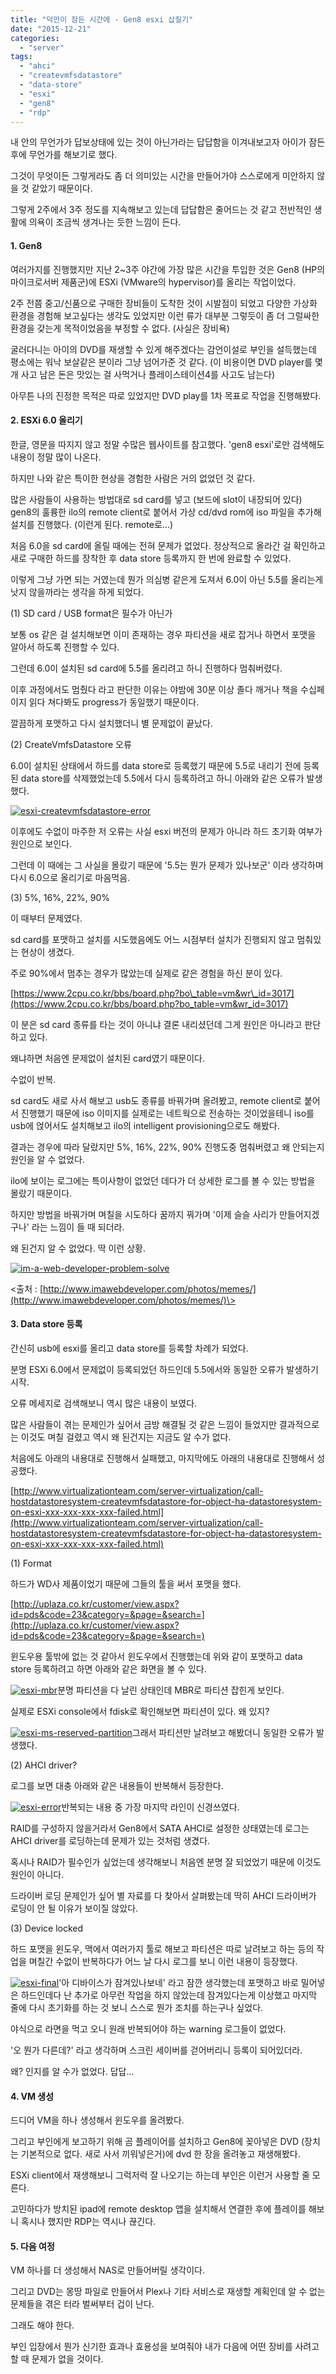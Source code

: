 ```yaml
---
title: "덕만이 잠든 시간에 - Gen8 esxi 삽질기"
date: "2015-12-21"
categories: 
  - "server"
tags: 
  - "ahci"
  - "createvmfsdatastore"
  - "data-store"
  - "esxi"
  - "gen8"
  - "rdp"
---
```


내 안의 무언가가 답보상태에 있는 것이 아닌가라는 답답함을 이겨내보고자 아이가 잠든 후에 무언가를 해보기로 했다.

그것이 무엇이든 그렇게라도 좀 더 의미있는 시간을 만들어가야 스스로에게 미안하지 않을 것 같았기 때문이다.

그렇게 2주에서 3주 정도를 지속해보고 있는데 답답함은 줄어드는 것 같고 전반적인 생활에 의욕이 조금씩 생겨나는 듯한 느낌이 든다.

#### 1\. Gen8

여러가지를 진행했지만 지난 2~3주 야간에 가장 많은 시간을 투입한 것은 Gen8 (HP의 마이크로서버 제품군)에 ESXi (VMware의 hypervisor)를 올리는 작업이었다.

2주 전쯤 중고/신품으로 구매한 장비들이 도착한 것이 시발점이 되었고 다양한 가상화 환경을 경험해 보고싶다는 생각도 있었지만 이런 류가 대부분 그렇듯이 좀 더 그럴싸한 환경을 갖는게 목적이었음을 부정할 수 없다. (사실은 장비욕)

굴러다니는 아이의 DVD를 재생할 수 있게 해주겠다는 감언이설로 부인을 설득했는데 평소에는 워낙 보살같은 분이라 그냥 넘어가준 것 같다. (이 비용이면 DVD player를 몇 개 사고 남은 돈은 맛있는 걸 사먹거나 플레이스테이션4를 사고도 남는다)

아무튼 나의 진정한 목적은 따로 있었지만 DVD play를 1차 목표로 작업을 진행해봤다.

#### 2\. ESXi 6.0 올리기

한글, 영문을 따지지 않고 정말 수많은 웹사이트를 참고했다. 'gen8 esxi'로만 검색해도 내용이 정말 많이 나온다.

하지만 나와 같은 특이한 현상을 경험한 사람은 거의 없었던 것 같다.

많은 사람들이 사용하는 방법대로 sd card를 넣고 (보드에 slot이 내장되어 있다) gen8의 훌륭한 ilo의 remote client로 붙어서 가상 cd/dvd rom에 iso 파일을 추가해 설치를 진행했다. (이런게 된다. remote로...)

처음 6.0을 sd card에 올릴 때에는 전혀 문제가 없었다. 정상적으로 올라간 걸 확인하고 새로 구매한 하드를 장착한 후 data store 등록까지 한 번에 완료할 수 있었다.

이렇게 그냥 가면 되는 거였는데 뭔가 의심병 같은게 도져서 6.0이 아닌 5.5를 올리는게 낫지 않을까라는 생각을 하게 되었다.

(1) SD card / USB format은 필수가 아닌가

보통 os 같은 걸 설치해보면 이미 존재하는 경우 파티션을 새로 잡거나 하면서 포맷을 알아서 하도록 진행할 수 있다.

그런데 6.0이 설치된 sd card에 5.5를 올리려고 하니 진행하다 멈춰버렸다.

이후 과정에서도 멈췄다 라고 판단한 이유는 야밤에 30분 이상 졸다 깨거나 책을 수십페이지 읽다 쳐다봐도 progress가 동일했기 때문이다.

깔끔하게 포맷하고 다시 설치했더니 별 문제없이 끝났다.

(2) CreateVmfsDatastore 오류

6.0이 설치된 상태에서 하드를 data store로 등록했기 때문에 5.5로 내리기 전에 등록된 data store를 삭제했었는데 5.5에서 다시 등록하려고 하니 아래와 같은 오류가 발생했다.

[![esxi-createvmfsdatastore-error](images/esxi-createvmfsdatastore-error-1024x668.png)](https://blurblah.net/wp-content/uploads/2015/12/esxi-createvmfsdatastore-error.png)

이후에도 수없이 마주한 저 오류는 사실 esxi 버전의 문제가 아니라 하드 초기화 여부가 원인으로 보인다.

그런데 이 때에는 그 사실을 몰랐기 때문에 '5.5는 뭔가 문제가 있나보군' 이라 생각하며 다시 6.0으로 올리기로 마음먹음.

(3) 5%, 16%, 22%, 90%

이 때부터 문제였다.

sd card를 포맷하고 설치를 시도했음에도 어느 시점부터 설치가 진행되지 않고 멈춰있는 현상이 생겼다.

주로 90%에서 멈추는 경우가 많았는데 실제로 같은 경험을 하신 분이 있다.

[https://www.2cpu.co.kr/bbs/board.php?bo\_table=vm&wr\_id=3017](https://www.2cpu.co.kr/bbs/board.php?bo_table=vm&wr_id=3017)

이 분은 sd card 종류를 타는 것이 아니냐 결론 내리셨던데 그게 원인은 아니라고 판단하고 있다.

왜냐하면 처음엔 문제없이 설치된 card였기 때문이다.

수없이 반복.

sd card도 새로 사서 해보고 usb도 종류를 바꿔가며 올려봤고, remote client로 붙어서 진행했기 때문에 iso 이미지를 실제로는 네트웍으로 전송하는 것이었을테니 iso를 usb에 얹어서도 설치해보고 ilo의 intelligent provisioning으로도 해봤다.

결과는 경우에 따라 달랐지만 5%, 16%, 22%, 90% 진행도중 멈춰버렸고 왜 안되는지 원인을 알 수 없었다.

ilo에 보이는 로그에는 특이사항이 없었던 데다가 더 상세한 로그를 볼 수 있는 방법을 몰랐기 때문이다.

하지만 방법을 바꿔가며 며칠을 시도하다 꿈까지 꿔가며 '이제 슬슬 사리가 만들어지겠구나' 라는 느낌이 들 때 되더라.

왜 된건지 알 수 없었다. 딱 이런 상황.

[![im-a-web-developer-problem-solve](images/im-a-web-developer-problem-solve.jpg)](https://blurblah.net/wp-content/uploads/2015/12/im-a-web-developer-problem-solve.jpg)

\<출처 : [http://www.imawebdeveloper.com/photos/memes/](http://www.imawebdeveloper.com/photos/memes/)\>

#### 3\. Data store 등록

간신히 usb에 esxi를 올리고 data store를 등록할 차례가 되었다.

분명 ESXi 6.0에서 문제없이 등록되었던 하드인데 5.5에서와 동일한 오류가 발생하기 시작.

오류 메세지로 검색해보니 역시 많은 내용이 보였다.

많은 사람들이 겪는 문제인가 싶어서 금방 해결될 것 같은 느낌이 들었지만 결과적으로는 이것도 며칠 걸렸고 역시 왜 된건지는 지금도 알 수가 없다.

처음에도 아래의 내용대로 진행해서 실패했고, 마지막에도 아래의 내용대로 진행해서 성공했다.

[http://www.virtualizationteam.com/server-virtualization/call-hostdatastoresystem-createvmfsdatastore-for-object-ha-datastoresystem-on-esxi-xxx-xxx-xxx-xxx-failed.html](http://www.virtualizationteam.com/server-virtualization/call-hostdatastoresystem-createvmfsdatastore-for-object-ha-datastoresystem-on-esxi-xxx-xxx-xxx-xxx-failed.html)

(1) Format

하드가 WD사 제품이었기 때문에 그들의 툴을 써서 포맷을 했다.

[http://uplaza.co.kr/customer/view.aspx?id=pds&code=23&category=&page=&search=](http://uplaza.co.kr/customer/view.aspx?id=pds&code=23&category=&page=&search=)

윈도우용 툴밖에 없는 것 같아서 윈도우에서 진행했는데 위와 같이 포맷하고 data store 등록하려고 하면 아래와 같은 화면을 볼 수 있다.

[![esxi-mbr](images/esxi-mbr-1024x668.png)](https://blurblah.net/wp-content/uploads/2015/12/esxi-mbr.png)분명 파티션을 다 날린 상태인데 MBR로 파티션 잡힌게 보인다.

실제로 ESXi console에서 fdisk로 확인해보면 파티션이 있다. 왜 있지?

[![esxi-ms-reserved-partition](images/esxi-ms-reserved-partition.png)](https://blurblah.net/wp-content/uploads/2015/12/esxi-ms-reserved-partition.png)그래서 파티션만 날려보고 해봤더니 동일한 오류가 발생했다.

(2) AHCI driver?

로그를 보면 대충 아래와 같은 내용들이 반복해서 등장한다.

[![esxi-error](images/esxi-error.png)](https://blurblah.net/wp-content/uploads/2015/12/esxi-error.png)반복되는 내용 중 가장 마지막 라인이 신경쓰였다.

RAID를 구성하지 않을거라서 Gen8에서 SATA AHCI로 설정한 상태였는데 로그는 AHCI driver를 로딩하는데 문제가 있는 것처럼 생겼다.

혹시나 RAID가 필수인가 싶었는데 생각해보니 처음엔 분명 잘 되었었기 때문에 이것도 원인이 아니다.

드라이버 로딩 문제인가 싶어 별 자료를 다 찾아서 살펴봤는데 딱히 AHCI 드라이버가 로딩이 안 될 이유가 보이질 않았다.

(3) Device locked

하드 포맷을 윈도우, 맥에서 여러가지 툴로 해보고 파티션은 따로 날려보고 하는 등의 작업을 며칠간 수없이 반복하다가 어느 날 다시 로그를 보니 이런 내용이 등장했다.

[![esxi-final](images/esxi-final.png)](https://blurblah.net/wp-content/uploads/2015/12/esxi-final.png)'아 디바이스가 잠겨있나보네' 라고 잠깐 생각했는데 포맷하고 바로 밀어넣은 하드인데다 난 추가로 아무런 작업을 하지 않았는데 잠겨있다는게 이상했고 마지막 줄에 다시 초기화를 하는 것 보니 스스로 뭔가 조치를 하는구나 싶었다.

야식으로 라면을 먹고 오니 원래 반복되어야 하는 warning 로그들이 없었다.

'오 뭔가 다른데?' 라고 생각하며 스크린 세이버를 걷어버리니 등록이 되어있더라.

왜? 인지를 알 수가 없었다. 답답...

#### 4\. VM 생성

드디어 VM을 하나 생성해서 윈도우를 올려봤다.

그리고 부인에게 보고하기 위해 곰 플레이어를 설치하고 Gen8에 꽂아넣은 DVD (장치는 기본적으로 없다. 새로 사서 끼워넣은거)에 dvd 한 장을 올려놓고 재생해봤다.

ESXi client에서 재생해보니 그럭저럭 잘 나오기는 하는데 부인은 이런거 사용할 줄 모른다.

고민하다가 방치된 ipad에 remote desktop 앱을 설치해서 연결한 후에 플레이를 해보니 혹시나 했지만 RDP는 역시나 끊긴다.

#### 5\. 다음 여정

VM 하나를 더 생성해서 NAS로 만들어버릴 생각이다.

그리고 DVD는 몽땅 파일로 만들어서 Plex나 기타 서비스로 재생할 계획인데 알 수 없는 문제들을 겪은 터라 벌써부터 겁이 난다.

그래도 해야 한다.

부인 입장에서 뭔가 신기한 효과나 효용성을 보여줘야 내가 다음에 어떤 장비를 사려고 할 때 문제가 없을 것이다.
